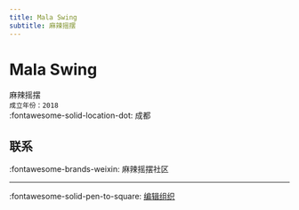 ```yaml
---
title: Mala Swing
subtitle: 麻辣摇摆
---
```


# Mala Swing

麻辣摇摆  
`成立年份：2018`  
:fontawesome-solid-location-dot: 成都  


## 联系

:fontawesome-brands-weixin: 麻辣摇摆社区  

---

:fontawesome-solid-pen-to-square: [编辑组织](https://github.com/swingdance/orgs/issues/new?assignees=&labels=update+org&projects=&template=03-update_entity.yml&title=Update%20Org%3A%20zh_CN%20%E2%80%A2%20Mala%20Swing&region=zh_CN&id=mala-swing&name=Mala%20Swing)
